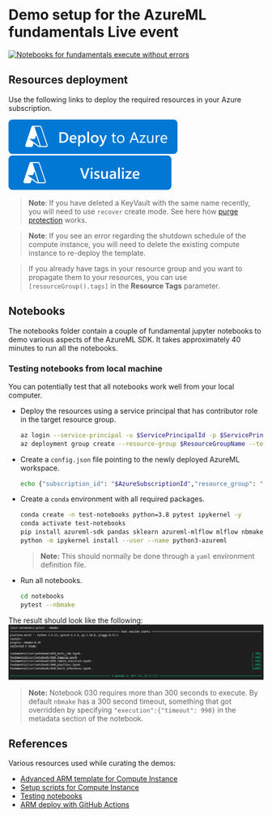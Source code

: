 # Demo setup for the AzureML fundamentals Live event

[![Notebooks for fundamentals execute without errors](https://github.com/Azure/fta-azure-machine-learning/actions/workflows/fundamentals-notebooks-ci.yml/badge.svg)](https://github.com/Azure/fta-azure-machine-learning/actions/workflows/fundamentals-notebooks-ci.yml)

## Resources deployment

Use the following links to deploy the required resources in your Azure subscription.

[![Deploy To Azure](https://raw.githubusercontent.com/Azure/azure-quickstart-templates/master/1-CONTRIBUTION-GUIDE/images/deploytoazure.svg?sanitize=true)](https://portal.azure.com/#create/Microsoft.Template/uri/https%3A%2F%2Fraw.githubusercontent.com%2FAzure%2Ffta-azure-machine-learning%2Fmain%2Ffundamentals%2Fsrc%2Fdeployment%2Fdemo-deploy.json)
[![Visualize](https://raw.githubusercontent.com/Azure/azure-quickstart-templates/master/1-CONTRIBUTION-GUIDE/images/visualizebutton.svg?sanitize=true)](http://armviz.io/#/?load=https%3A%2F%2Fraw.githubusercontent.com%2FAzure%2Ffta-azure-machine-learning%2Fmain%2Ffundamentals%2Fsrc%2Fdeployment%2Fdemo-deploy.json)

> **Note**: If you have deleted a KeyVault with the same name recently, you will need to use `recover` create mode. See here how [purge protection](https://docs.microsoft.com/azure/key-vault/general/soft-delete-overview#purge-protection) works.

> **Note**: If you see an error regarding the shutdown schedule of the compute instance, you will need to delete the existing compute instance to re-deploy the template.

> If you already have tags in your resource group and you want to propagate them to your resources, you can use `[resourceGroup().tags]` in the **Resource Tags** parameter.

## Notebooks

The notebooks folder contain a couple of fundamental jupyter notebooks to demo various aspects of the AzureML SDK. It takes approximately 40 minutes to run all the notebooks.

### Testing notebooks from local machine

You can potentially test that all notebooks work well from your local computer.

- Deploy the resources using a service principal that has contributor role in the target resource group.

  ```bash
  az login --service-principal -u $ServicePrincipalId -p $ServicePrincipalPassword -t $ServicePrincipalAzureActiveDirectoryId
  az deployment group create --resource-group $ResourceGroupName --template-file deployment/demo-deploy.json
  ```

- Create a `config.json` file pointing to the newly deployed AzureML workspace.

  ```bash
  echo {"subscription_id": "$AzureSubscriptionId","resource_group": "$ResourceGroupName","workspace_name": "$AzureMLWorkspace"} > config.json
  ```

- Create a `conda` environment with all required packages.

  ```bash
  conda create -n test-notebooks python=3.8 pytest ipykernel -y
  conda activate test-notebooks
  pip install azureml-sdk pandas sklearn azureml-mlflow mlflow nbmake
  python -m ipykernel install --user --name python3-azureml
  ```

  > **Note:** This should normally be done through a `yaml` environment definition file.

- Run all notebooks.

  ```bash
  cd notebooks
  pytest --nbmake
  ```

The result should look like the following:
![Executing all notebooks](README.TestingNotebooks.png)

> **Note:** Notebook 030 requires more than 300 seconds to execute. By default `nbmake` has a 300 second timeout, something that got overridden by specifying `"execution":{"timeout": 990}` in the metadata section of the notebook.

## References

Various resources used while curating the demos:

- [Advanced ARM template for Compute Instance](https://github.com/Azure/azure-quickstart-templates/tree/master/quickstarts/microsoft.machinelearningservices/machine-learning-compute-create-computeinstance)
- [Setup scripts for Compute Instance](https://github.com/Azure/azureml-examples/tree/main/setup-ci)
- [Testing notebooks](https://github.com/treebeardtech/nbmake)
- [ARM deploy with GitHub Actions](https://github.com/Azure/arm-deploy)
